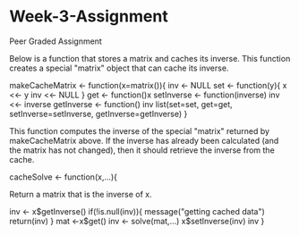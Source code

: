 # Week-3-Assignment
Peer Graded Assignment

Below is a function that stores a matrix and caches its inverse.
This function creates a special "matrix" object that can cache its inverse.

makeCacheMatrix <- function(x=matrix()){
inv <- NULL
set <- function(y){
x <<- y
inv <<- NULL
}
get <- function()x
setInverse <- function(inverse) inv <<- inverse
getInverse <- function() inv
list(set=set,
get=get,
setInverse=setInverse,
getInverse=getInverse)
}

This function computes the inverse of the special "matrix" returned by makeCacheMatrix above. 
If the inverse has already been calculated (and the matrix has not changed), then it should retrieve the inverse from the cache.

cacheSolve <- function(x,...){

Return a matrix that is the inverse of x.

inv <- x$getInverse()
if(!is.null(inv)){
message("getting cached data")
return(inv)
}
mat <-x$get()
inv <- solve(mat,...)
x$setInverse(inv)
inv
}
